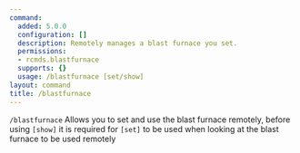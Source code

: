 ```yaml
---
command:
  added: 5.0.0
  configuration: []
  description: Remotely manages a blast furnace you set.
  permissions:
  - rcmds.blastfurnace
  supports: {}
  usage: /blastfurnace [set/show]
layout: command
title: /blastfurnace
---
```

  
```/blastfurnace``` Allows you to set and use the blast furnace remotely, before using ```[show]``` it is required for ```[set]``` to be used when looking at the blast furnace to be used remotely
